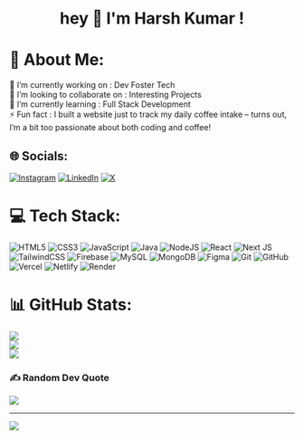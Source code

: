 <h1 align="center">hey  👋 I'm Harsh Kumar !</h1>

###

# 💫 About Me:
🔭 I’m currently working on : Dev Foster Tech<br>👯 I’m looking to collaborate on : Interesting Projects<br>🌱 I’m currently learning : Full Stack Development<br>⚡ Fun fact : I built a website just to track my daily coffee intake – turns out, I’m a bit too passionate about both coding and coffee!


## 🌐 Socials:
[![Instagram](https://img.shields.io/badge/Instagram-%23E4405F.svg?logo=Instagram&logoColor=white)](https://instagram.com/@execute_guy) [![LinkedIn](https://img.shields.io/badge/LinkedIn-%230077B5.svg?logo=linkedin&logoColor=white)](https://linkedin.com/in/harshkumar2003) [![X](https://img.shields.io/badge/X-black.svg?logo=X&logoColor=white)](https://x.com/devfosterharsh) 

# 💻 Tech Stack:
![HTML5](https://img.shields.io/badge/html5-%23E34F26.svg?style=plastic&logo=html5&logoColor=white) ![CSS3](https://img.shields.io/badge/css3-%231572B6.svg?style=plastic&logo=css3&logoColor=white) ![JavaScript](https://img.shields.io/badge/javascript-%23323330.svg?style=plastic&logo=javascript&logoColor=%23F7DF1E) ![Java](https://img.shields.io/badge/java-%23ED8B00.svg?style=plastic&logo=openjdk&logoColor=white) ![NodeJS](https://img.shields.io/badge/node.js-6DA55F?style=plastic&logo=node.js&logoColor=white) ![React](https://img.shields.io/badge/react-%2320232a.svg?style=plastic&logo=react&logoColor=%2361DAFB) ![Next JS](https://img.shields.io/badge/Next-black?style=plastic&logo=next.js&logoColor=white) ![TailwindCSS](https://img.shields.io/badge/tailwindcss-%2338B2AC.svg?style=plastic&logo=tailwind-css&logoColor=white) ![Firebase](https://img.shields.io/badge/firebase-a08021?style=plastic&logo=firebase&logoColor=ffcd34) ![MySQL](https://img.shields.io/badge/mysql-4479A1.svg?style=plastic&logo=mysql&logoColor=white) ![MongoDB](https://img.shields.io/badge/MongoDB-%234ea94b.svg?style=plastic&logo=mongodb&logoColor=white) ![Figma](https://img.shields.io/badge/figma-%23F24E1E.svg?style=plastic&logo=figma&logoColor=white) ![Git](https://img.shields.io/badge/git-%23F05033.svg?style=plastic&logo=git&logoColor=white) ![GitHub](https://img.shields.io/badge/github-%23121011.svg?style=plastic&logo=github&logoColor=white) ![Vercel](https://img.shields.io/badge/vercel-%23000000.svg?style=plastic&logo=vercel&logoColor=white) ![Netlify](https://img.shields.io/badge/netlify-%23000000.svg?style=plastic&logo=netlify&logoColor=#00C7B7) ![Render](https://img.shields.io/badge/Render-%46E3B7.svg?style=plastic&logo=render&logoColor=white)
# 📊 GitHub Stats:
![](https://github-readme-stats.vercel.app/api?username=harshkumar2003&theme=dark&hide_border=false&include_all_commits=false&count_private=true)<br/>
![](https://github-readme-streak-stats.herokuapp.com/?user=harshkumar2003&theme=dark&hide_border=false)<br/>
![](https://github-readme-stats.vercel.app/api/top-langs/?username=harshkumar2003&theme=dark&hide_border=false&include_all_commits=false&count_private=true&layout=compact)

### ✍️ Random Dev Quote
![](https://quotes-github-readme.vercel.app/api?type=horizontal&theme=radical)

---
[![](https://visitcount.itsvg.in/api?id=harshkumar2003&icon=0&color=0)](https://visitcount.itsvg.in)

<!-- Proudly created with GPRM ( https://gprm.itsvg.in ) -->
